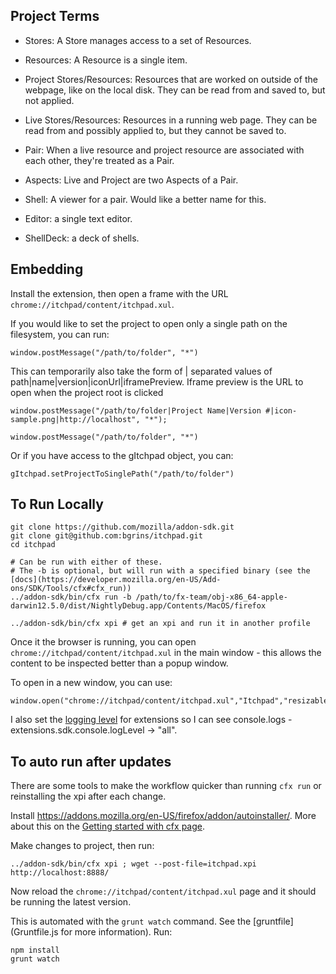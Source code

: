 
## Project Terms

* Stores: A Store manages access to a set of Resources.

* Resources: A Resource is a single item.

* Project Stores/Resources: Resources that are worked on outside of the webpage, like on the local disk.  They can be read from and saved to, but not applied.

* Live Stores/Resources: Resources in a running web page.  They can be read from and possibly applied to, but they cannot be saved to.

* Pair: When a live resource and project resource are associated with each other, they're treated as a Pair.

* Aspects: Live and Project are two Aspects of a Pair.

* Shell: A viewer for a pair.  Would like a better name for this.

* Editor: a single text editor.

* ShellDeck: a deck of shells.

## Embedding

Install the extension, then open a frame with the URL `chrome://itchpad/content/itchpad.xul`.

If you would like to set the project to open only a single path on the filesystem, you can run:

    window.postMessage("/path/to/folder", "*")

This can temporarily also take the form of | separated values of path|name|version|iconUrl|iframePreview.  Iframe preview is the URL to open when the project root is clicked

    window.postMessage("/path/to/folder|Project Name|Version #|icon-sample.png|http://localhost", "*");

    window.postMessage("/path/to/folder", "*")

Or if you have access to the gItchpad object, you can:

    gItchpad.setProjectToSinglePath("/path/to/folder")

## To Run Locally

    git clone https://github.com/mozilla/addon-sdk.git
    git clone git@github.com:bgrins/itchpad.git
    cd itchpad

    # Can be run with either of these.
    # The -b is optional, but will run with a specified binary (see the [docs](https://developer.mozilla.org/en-US/Add-ons/SDK/Tools/cfx#cfx_run))
    ../addon-sdk/bin/cfx run -b /path/to/fx-team/obj-x86_64-apple-darwin12.5.0/dist/NightlyDebug.app/Contents/MacOS/firefox

    ../addon-sdk/bin/cfx xpi # get an xpi and run it in another profile

Once it the browser is running, you can open   `chrome://itchpad/content/itchpad.xul` in the main window - this allows the content to be inspected better than a popup window.

To open in a new window, you can use:

    window.open("chrome://itchpad/content/itchpad.xul","Itchpad","resizable,scrollbars,status");

I also set the [logging level](https://developer.mozilla.org/en-US/Add-ons/SDK/Tools/console#Logging_Levels) for extensions so I can see console.logs - extensions.sdk.console.logLevel -> "all".

## To auto run after updates

There are some tools to make the workflow quicker than running `cfx run` or reinstalling the xpi after each change.

Install https://addons.mozilla.org/en-US/firefox/addon/autoinstaller/.   More about this on the [Getting started with cfx page](https://developer.mozilla.org/en-US/Add-ons/SDK/Tutorials/Getting_Started_With_cfx).

Make changes to project, then run:

    ../addon-sdk/bin/cfx xpi ; wget --post-file=itchpad.xpi http://localhost:8888/

Now reload the `chrome://itchpad/content/itchpad.xul` page and it should be running the latest version.

This is automated with the `grunt watch` command.  See the [gruntfile](Gruntfile.js for more information).  Run:

    npm install
    grunt watch
